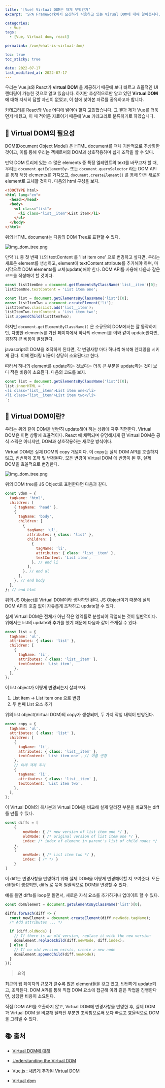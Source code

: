 ```yaml
---
title: '[Vue] Virtual DOM은 대체 무엇인가'
excerpt: 'SPA Framework에서 요긴하게 사용하고 있는 Virual DOM에 대해 알아봅니다.'

categories:
  - Vue
tags:
  - [Vue, Virtual dom, react]

permalink: /vue/what-is-virtual-dom/

toc: true
toc_sticky: true

date: 2022-07-17
last_modified_at: 2022-07-17
---
```


우리는 Vue.js와 React가 **virtual DOM** 을 제공하기 때문에 보다 빠르고 효율적인 UI 렌더링이 가능한 것으로 알고 있습니다. 하지만 추상적으로만 알고 있던 **Virtual DOM**에 대해 자세히 답할 자신이 없었고, 이 참에 찾아본 자료를 공유하고자 합니다.

카테고리를 React와 Vue 어디에 넣어야 할지 고민했습니다. 그 결과 제가 Vue를 더욱 먼저 배웠고, 이 때 적어둔 자료이기 때문에 Vue 카테고리로 분류하기로 하였습니다.

## 📌 Virtual DOM의 필요성

DOM(Document Object Model) 은 HTML document를 객체 기반적으로 추상화한 것이고, 이를 통해 우리는 객체로써의 DOM과 상호작용하며 쉽게 조작을 할 수 있다.

만약 DOM 트리에 있는 수 많은 elements 중 특정 엘레먼트의 text를 바꾸고자 할 때, 우리는 `document.getEelementBy~` 또는 `document.querySelector` 라는 DOM API를 통해 해당 elements를 가져오고, `document.createElement()` 를 통해 만든 새로운 element로 교체할 것이다. 다음의 html 구성을 보자.

```html
<!DOCTYPE html>
<html lang="en">
  <head></head>
  <body>
    <ul class="list">
      <li class="list__item">List item</li>
    </ul>
  </body>
</html>
```

위의 HTML document는 다음의 DOM Tree로 표현할 수 있다.

![img_dom_tree.png](/assets/images/posts_img/virtual-dom/img_dom_tree.png)

만약 `li` 중 첫 번째 `li`의 textContent 를 'list item one' 으로 변경하고 싶다면, 우리는 새로운 element를 생성하고, element에 textContent attribute를 추가해야 하며, 마지막으로 DOM elements를 교체(update)해야 한다. DOM API를 사용해 다음과 같은 코드를 작성해야 할 것이다.

```jsx
const listItemOne = document.getElementsByClassName('list__item')[0];
listItemOne.textContent = 'List item one';

const list = document.getElementsByClassName('list')[0];
const listItemTwo = document.createElement('li');
listItemTwo.classList.add('list__item');
listItemTwo.textContent = 'List item two';
list.appendChild(listItemTwo);
```

하지만 `document.getElementByClassName()` 은 소규모의 DOM에서는 잘 동작하지만, 다양한 elements를 가진 페이지에서 하나의 element를 이와 같이 update한다면, 굉장히 큰 비용이 발생한다.

javascript로 DOM을 조작하게 된다면, 각 변경사항 마다 하나씩 해석해 렌더링을 시키게 된다. 이때 렌더링 비용이 상당히 소요된다고 한다.

따라서 하나의 element를 update하는 것보다는 더욱 큰 부분을 update하는 것이 보다 적은 비용이 소요된다. 다음의 코드를 보자.

```jsx
const list = document.getElementsByClassName('list')[0];
list.innerHTML = `
<li class="list__item">List item one</li>
<li class="list__item">List item two</li>
`;
```

## 📌 Virtual DOM이란?

우리는 위와 같이 DOM을 빈번히 update해야 하는 상황에 자주 직면한다. Virtual DOM은 이런 상황에 효율적이다. React 에 채택되며 유명해지게 된 Virtual DOM은 공식 스펙은 아니지만, DOM과 상호작용하는 새로운 방식이다.

Virtual DOM은 실제 DOM의 copy 개념이다. 이 copy는 실제 DOM API를 호출하지 않고, 빈번하게 조작 및 변경된다. 모든 변경이 Virtual DOM 에 반영이 된 후, 실제 DOM을 효율적으로 변경한다.

![img_dom_tree.png](/assets/images/posts_img/virtual-dom/img_dom_tree.png)

위의 DOM tree를 JS Object로 표현한다면 다음과 같다.

```jsx
const vdom = {
  tagName: 'html',
  children: [
    { tagName: 'head' },
    {
      tagName: 'body',
      children: [
        {
          tagName: 'ul',
          attributes: { class: 'list' },
          children: [
            {
              tagName: 'li',
              attributes: { class: 'list__item' },
              textContent: 'List item',
            }, // end li
          ],
        }, // end ul
      ],
    }, // end body
  ],
}; // end html
```

위의 JS Object를 Virtual DOM이라 생각하면 된다. JS Object이기 때문에 실제 DOM API의 호출 없이 자유롭게 조작하고 update할 수 있다.

실제 Virtual DOM은 전체가 아닌 작은 영역들로 분할되어 작업되는 것이 일반적이다. 위에서는 list의 update와 추가를 했기 때문에 다음과 같이 쪼개질 수 있다.

```jsx
const list = {
  tagName: 'ul',
  attributes: { class: 'list' },
  children: [
    {
      tagName: 'li',
      attributes: { class: 'list__item' },
      textContent: 'List item',
    },
  ],
};
```

이 list object가 어떻게 변경되는지 살펴보자.

1. List item → List item one 으로 변경
2. 두 번째 List 요소 추가

위의 list object(Virtual DOM)의 copy가 생성되며, 두 가지 작업 내역이 반영된다.

```jsx
const copy = {
  tagName: 'ul',
  attributes: { class: 'list' },
  children: [
    {
      tagName: 'li',
      attributes: { class: 'list__item' },
      textContent: 'List item one', // 이름 변경
    },
    // 아래 객체 추가
    {
      tagName: 'li',
      attributes: { class: 'list__item' },
      textContent: 'List item two',
    },
  ],
};
```

이 Virtual DOM의 복사본과 Virtual DOM을 비교해 실제 달라진 부분을 비교하는 diff를 만들 수 있다.

```jsx
const diffs = [
    {
        newNode: { /* new version of list item one */ },
        oldNode: { /* original version of list item one */ },
        index: /* index of element in parent's list of child nodes */
    },
    {
        newNode: { /* list item two */ },
        index: { /* */ }
    }
]
```

이 diff는 변경사항을 반영하기 위해 실제 DOM을 어떻게 변경해야할 지 보여준다. 모든 diff들이 생성되면, diffs 로 묶어 일괄적으로 DOM을 변경할 수 있다.

예를 들면 diffs를 loop문 돌면서, 새로운 자식 요소를 추가하거나 업데이트 할 수 있다.

```jsx
const domElement = document.getElementsByClassName('list')[0];

diffs.forEach(diff => {
  const newElement = document.createElement(diff.newNode.tagName);
  /* Add attributes ... */

  if (diff.oldNode) {
    // If there is an old version, replace it with the new version
    domElement.replaceChild(diff.newNode, diff.index);
  } else {
    // If no old version exists, create a new node
    domElement.appendChild(diff.newNode);
  }
});
```

> 요약

최근의 웹 페이지의 규모가 클수록 많은 element들을 갖고 있고, 빈번하게 update되고, 조작된다. DOM API를 통해 직접 DOM 요소에 접근해 이와 같은 작업을 진행한다면, 상당한 비용이 소요된다.

직접 DOM API를 호출하지 않고, Virtual DOM에 변경사항을 반영한 후, 실제 DOM 과 Virtual DOM 을 비교해 달라진 부분만 조작함으로써 보다 빠르고 효율적으로 DOM을 그려낼 수 있다.

## **📚 출처**

- [Virtual DOM에 대해](https://medium.com/sjk5766/virtual-dom%EC%97%90-%EB%8C%80%ED%95%B4-7222d752ee65)

- [Understanding the Virtual DOM](https://bitsofco.de/understanding-the-virtual-dom/)

- [Vue.js : 새롭게 추가된 Virtual DOM](https://kkodu.tistory.com/1)

- [Virtual dom](https://www.slideshare.net/gyeongseokseo/virtual-dom)
